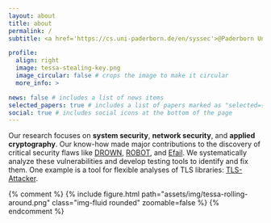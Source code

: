 ```yaml
---
layout: about
title: about
permalink: /
subtitle: <a href='https://cs.uni-paderborn.de/en/syssec'>@Paderborn University</a>

profile:
  align: right
  image: tessa-stealing-key.png
  image_circular: false # crops the image to make it circular
  more_info: >

news: false # includes a list of news items
selected_papers: true # includes a list of papers marked as "selected={true}"
social: true # includes social icons at the bottom of the page
---
```


Our research focuses on **system security**, **network security**, and **applied cryptography**.
Our know-how made major cont­ri­bu­ti­ons to the dis­co­very of critical se­cu­ri­ty flaws like [DROWN](https://drownattack.com/), [ROBOT](https://www.robotattack.org/), and [Efail](https://efail.de/).
We sys­te­ma­ti­cal­ly ana­ly­ze these vul­nerabi­li­ties and de­ve­lop tes­ting tools to iden­ti­fy and fix them.
One example is a tool for flexible analyses of TLS libraries: [TLS-Attacker](https://github.com/RUB-NDS/TLS-Attacker).

{% comment %}
{% include figure.html path="assets/img/tessa-rolling-around.png" class="img-fluid rounded" zoomable=false %}
{% endcomment %}
